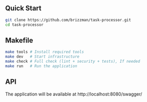 ## Quick Start
```bash
git clone https://github.com/brizzman/task-processor.git
cd task-processor
```

## Makefile
```bash
make tools # Install required tools
make dev   # Start infrastructure
make check # Full check (lint + security + tests), If needed
make run   # Run the application
```

## API 
The application will be available at http://localhost:8080/swagger/


